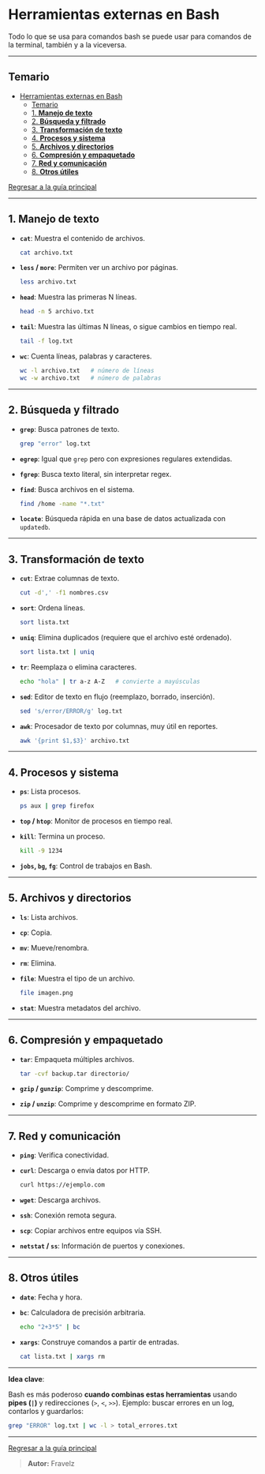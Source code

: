 # Herramientas externas en Bash

Todo lo que se usa para comandos bash se puede usar para comandos de la terminal, también y a la viceversa.

---

## Temario

- [Herramientas externas en Bash](#herramientas-externas-en-bash)
  - [Temario](#temario)
  - [1. **Manejo de texto**](#1-manejo-de-texto)
  - [2. **Búsqueda y filtrado**](#2-búsqueda-y-filtrado)
  - [3. **Transformación de texto**](#3-transformación-de-texto)
  - [4. **Procesos y sistema**](#4-procesos-y-sistema)
  - [5. **Archivos y directorios**](#5-archivos-y-directorios)
  - [6. **Compresión y empaquetado**](#6-compresión-y-empaquetado)
  - [7. **Red y comunicación**](#7-red-y-comunicación)
  - [8. **Otros útiles**](#8-otros-útiles)

[Regresar a la guía principal](./../readme.md#2-linux-y-bash-script)

---

## 1. **Manejo de texto**

- **`cat`**: Muestra el contenido de archivos.

  ``` bash
  cat archivo.txt
  ```

- **`less` / `more`**: Permiten ver un archivo por páginas.

  ``` bash
  less archivo.txt
  ```

- **`head`**: Muestra las primeras N líneas.

  ``` bash
  head -n 5 archivo.txt
  ```

- **`tail`**: Muestra las últimas N líneas, o sigue cambios en tiempo real.

  ``` bash
  tail -f log.txt
  ```

- **`wc`**: Cuenta líneas, palabras y caracteres.

  ``` bash
  wc -l archivo.txt   # número de líneas
  wc -w archivo.txt   # número de palabras
  ```

---

## 2. **Búsqueda y filtrado**

- **`grep`**: Busca patrones de texto.

  ``` bash
  grep "error" log.txt
  ```

- **`egrep`**: Igual que `grep` pero con expresiones regulares extendidas.

- **`fgrep`**: Busca texto literal, sin interpretar regex.

- **`find`**: Busca archivos en el sistema.

  ``` bash
  find /home -name "*.txt"
  ```

- **`locate`**: Búsqueda rápida en una base de datos actualizada con `updatedb`.

---

## 3. **Transformación de texto**

- **`cut`**: Extrae columnas de texto.

  ``` bash
  cut -d',' -f1 nombres.csv
  ```

- **`sort`**: Ordena líneas.

  ``` bash
  sort lista.txt
  ```

- **`uniq`**: Elimina duplicados (requiere que el archivo esté ordenado).

  ``` bash
  sort lista.txt | uniq
  ```

- **`tr`**: Reemplaza o elimina caracteres.

  ``` bash
  echo "hola" | tr a-z A-Z   # convierte a mayúsculas
  ```

- **`sed`**: Editor de texto en flujo (reemplazo, borrado, inserción).

  ``` bash
  sed 's/error/ERROR/g' log.txt
  ```

- **`awk`**: Procesador de texto por columnas, muy útil en reportes.

  ``` bash
  awk '{print $1,$3}' archivo.txt
  ```

---

## 4. **Procesos y sistema**

- **`ps`**: Lista procesos.

  ``` bash
  ps aux | grep firefox
  ```

- **`top` / `htop`**: Monitor de procesos en tiempo real.

- **`kill`**: Termina un proceso.

  ``` bash
  kill -9 1234
  ```

- **`jobs`, `bg`, `fg`**: Control de trabajos en Bash.

---

## 5. **Archivos y directorios**

- **`ls`**: Lista archivos.
- **`cp`**: Copia.
- **`mv`**: Mueve/renombra.
- **`rm`**: Elimina.
- **`file`**: Muestra el tipo de un archivo.

  ``` bash
  file imagen.png
  ```

- **`stat`**: Muestra metadatos del archivo.

---

## 6. **Compresión y empaquetado**

- **`tar`**: Empaqueta múltiples archivos.

  ``` bash
  tar -cvf backup.tar directorio/
  ```

- **`gzip` / `gunzip`**: Comprime y descomprime.

- **`zip` / `unzip`**: Comprime y descomprime en formato ZIP.

---

## 7. **Red y comunicación**

- **`ping`**: Verifica conectividad.
- **`curl`**: Descarga o envía datos por HTTP.

  ``` bash
  curl https://ejemplo.com
  ```

- **`wget`**: Descarga archivos.
- **`ssh`**: Conexión remota segura.
- **`scp`**: Copiar archivos entre equipos vía SSH.
- **`netstat` / `ss`**: Información de puertos y conexiones.

---

## 8. **Otros útiles**

- **`date`**: Fecha y hora.
- **`bc`**: Calculadora de precisión arbitraria.

  ``` bash
  echo "2+3*5" | bc
  ```

- **`xargs`**: Construye comandos a partir de entradas.

  ``` bash
  cat lista.txt | xargs rm
  ```

---

**Idea clave**:

Bash es más poderoso **cuando combinas estas herramientas** usando **pipes (`|`)** y redirecciones (`>`, `<`, `>>`). Ejemplo: buscar errores en un log, contarlos y guardarlos:

``` bash
grep "ERROR" log.txt | wc -l > total_errores.txt
```

---

[Regresar a la guía principal](./../readme.md#2-linux-y-bash-script)

> **Autor:** Fravelz
